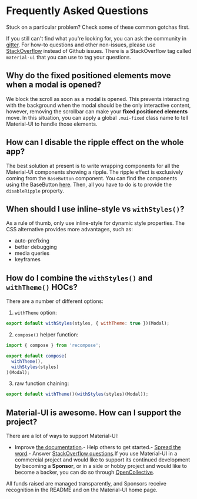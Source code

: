 # Frequently Asked Questions

Stuck on a particular problem? Check some of these common gotchas first.

If you still can't find what you're looking for, you can ask the community in [gitter](https://gitter.im/callemall/material-ui).
For how-to questions and other non-issues, please use [StackOverflow](https://stackoverflow.com/questions/tagged/material-ui) instead of Github issues. There is a StackOverflow tag called `material-ui` that you can use to tag your questions.

## Why do the fixed positioned elements move when a modal is opened?

We block the scroll as soon as a modal is opened.
This prevents interacting with the background when the modal should be the only interactive content, however, removing the scrollbar can make your **fixed positioned elements** move.
In this situation, you can apply a global `.mui-fixed` class name to tell Material-UI to handle those elements.

## How can I disable the ripple effect on the whole app?

The best solution at present is to write wrapping components for all the Material-UI components showing a ripple.
The ripple effect is exclusively coming from the `BaseButton` component.
You can find the components using the BaseButton [here](https://github.com/callemall/material-ui/search?utf8=%E2%9C%93&q=%22%2F%2F+%40inheritedComponent+ButtonBase%22).
Then, all you have to do is to provide the `disableRipple` property.

## When should I use inline-style vs `withStyles()`?

As a rule of thumb, only use inline-style for dynamic style properties. The CSS alternative provides more advantages, such as:
- auto-prefixing
- better debugging
- media queries
- keyframes

## How do I combine the `withStyles()` and `withTheme()` HOCs?

There are a number of different options:

1. `withTheme` option:
```js
export default withStyles(styles, { withTheme: true })(Modal);
```
2. `compose()` helper function:
```js
import { compose } from 'recompose';

export default compose(
  withTheme(),
  withStyles(styles)
)(Modal);
```
3. raw function chaining:
```js
export default withTheme()(withStyles(styles)(Modal));
```

## Material-UI is awesome. How can I support the project?

There are a lot of ways to support Material-UI:
- Improve [the documentation](https://github.com/callemall/material-ui/tree/v1-beta/docs).- Help others to get started.- [Spread the word](https://twitter.com/MaterialUI).- Answer [StackOverflow questions](https://stackoverflow.com/questions/tagged/material-ui).If you use Material-UI in a commercial project and would like to support its continued development by becoming a **Sponsor**,
or in a side or hobby project and would like to become a backer, you can do so through [OpenCollective](https://opencollective.com/material-ui).

All funds raised are managed transparently, and Sponsors receive recognition in the README and on the Material-UI home page.
